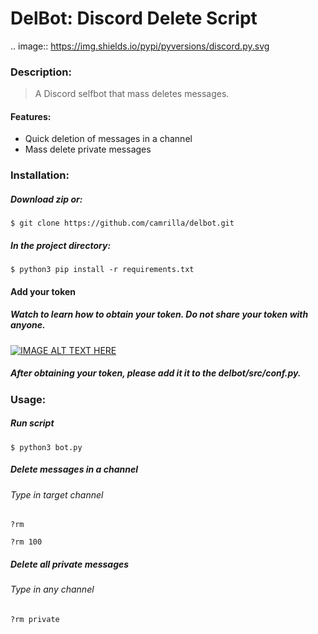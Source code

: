 DelBot: Discord Delete Script
==========================

.. image:: https://img.shields.io/pypi/pyversions/discord.py.svg


### Description: 
> A Discord selfbot that mass deletes messages.

#### Features:
 * Quick deletion of messages in a channel
 * Mass delete private messages

### Installation:
##### Download zip or:
``` {.sourceCode .bash}
$ git clone https://github.com/camrilla/delbot.git
```

##### In the project directory:
``` {.sourceCode .bash}
$ python3 pip install -r requirements.txt
```

#### Add your token

##### Watch to learn how to obtain your token. Do not share your token with anyone.
[![IMAGE ALT TEXT HERE](http://img.youtube.com/vi/tI1lzqzLQCs/0.jpg)](http://www.youtube.com/watch?v=tI1lzqzLQCs)

##### After obtaining your token, please add it it to the delbot/src/conf.py.

### Usage:


##### Run script
``` {.sourceCode .bash}
$ python3 bot.py
```

##### Delete messages in a channel
###### Type in target channel
``` {.sourceCode .bash}
?rm
```
``` {.sourceCode .bash}
?rm 100
```

##### Delete all private messages
###### Type in any channel
``` {.sourceCode .bash}
?rm private
```